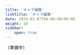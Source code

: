 ```yaml
---
title: 'キャラ編集'
linkTitle: 'キャラ編集'
date: 2024-01-07T00:00:00+09:00
weight: 10
sidebar:
    open: true
---
```


（準備中）
